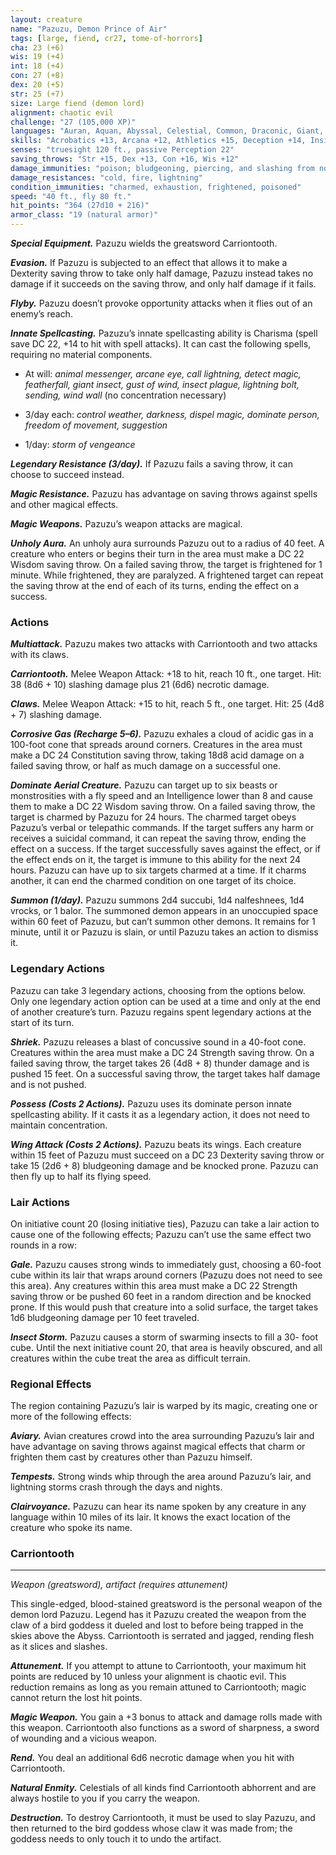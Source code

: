 ```yaml
---
layout: creature
name: "Pazuzu, Demon Prince of Air"
tags: [large, fiend, cr27, tome-of-horrors]
cha: 23 (+6)
wis: 19 (+4)
int: 18 (+4)
con: 27 (+8)
dex: 20 (+5)
str: 25 (+7)
size: Large fiend (demon lord)
alignment: chaotic evil
challenge: "27 (105,000 XP)"
languages: "Auran, Aquan, Abyssal, Celestial, Common, Draconic, Giant, Infernal, Terran; telepathy 120 ft."
skills: "Acrobatics +13, Arcana +12, Athletics +15, Deception +14, Insight +12, Perception +12, Stealth +13, Survival +12"
senses: "truesight 120 ft., passive Perception 22"
saving_throws: "Str +15, Dex +13, Con +16, Wis +12"
damage_immunities: "poison; bludgeoning, piercing, and slashing from nonmagical weapons"
damage_resistances: "cold, fire, lightning"
condition_immunities: "charmed, exhaustion, frightened, poisoned"
speed: "40 ft., fly 80 ft."
hit_points: "364 (27d10 + 216)"
armor_class: "19 (natural armor)"
---
```


***Special Equipment.*** Pazuzu wields the greatsword Carriontooth.

***Evasion.*** If Pazuzu is subjected to an effect that allows it to make a
Dexterity saving throw to take only half damage, Pazuzu instead takes no
damage if it succeeds on the saving throw, and only half damage if it fails.

***Flyby.*** Pazuzu doesn’t provoke opportunity attacks when it flies out of
an enemy’s reach.

***Innate Spellcasting.*** Pazuzu’s innate spellcasting ability is Charisma
(spell save DC 22, +14 to hit with spell attacks). It can cast the following
spells, requiring no material components.

* At will: <i>animal messenger, arcane eye, call lightning, detect magic, featherfall, giant insect, gust of wind, insect plague, lightning bolt, sending, wind wall </i>(no concentration necessary)

* 3/day each: <i>control weather, darkness, dispel magic, dominate person, freedom of movement, suggestion</i>

* 1/day: <i>storm of vengeance</i>

***Legendary Resistance (3/day).*** If Pazuzu fails a saving throw, it can choose to succeed instead.

***Magic Resistance.*** Pazuzu has advantage on saving throws against spells and other magical effects.

***Magic Weapons.*** Pazuzu’s weapon attacks are magical.

***Unholy Aura.*** An unholy aura surrounds Pazuzu out to a radius of 40 feet. A creature who enters or begins their turn in the area must make a DC 22 Wisdom saving throw. On a failed saving throw, the target is frightened for 1 minute. While frightened, they are paralyzed. A frightened target can repeat the saving throw at the end of each of its turns, ending the effect on a success.

### Actions

***Multiattack.*** Pazuzu makes two attacks with Carriontooth and two
attacks with its claws.

***Carriontooth.*** Melee Weapon Attack: +18 to hit, reach 10 ft., one target.
Hit: 38 (8d6 + 10) slashing damage plus 21 (6d6) necrotic damage.

***Claws.*** Melee Weapon Attack: +15 to hit, reach 5 ft., one target. Hit: 25 (4d8 + 7) slashing damage.

***Corrosive Gas (Recharge 5–6).*** Pazuzu exhales a cloud of acidic gas
in a 100-foot cone that spreads around corners. Creatures in the area must
make a DC 24 Constitution saving throw, taking 18d8 acid damage on a
failed saving throw, or half as much damage on a successful one.

***Dominate Aerial Creature.*** Pazuzu can target up to six beasts or
monstrosities with a fly speed and an Intelligence lower than 8 and cause
them to make a DC 22 Wisdom saving throw. On a failed saving throw,
the target is charmed by Pazuzu for 24 hours. The charmed target obeys
Pazuzu’s verbal or telepathic commands. If the target suffers any harm or
receives a suicidal command, it can repeat the saving throw, ending the
effect on a success. If the target successfully saves against the effect, or
if the effect ends on it, the target is immune to this ability for the next 24
hours. Pazuzu can have up to six targets charmed at a time. If it charms
another, it can end the charmed condition on one target of its choice.

***Summon (1/day).*** Pazuzu summons 2d4 succubi, 1d4 nalfeshnees, 1d4
vrocks, or 1 balor. The summoned demon appears in an unoccupied space
within 60 feet of Pazuzu, but can’t summon other demons. It remains for 1
minute, until it or Pazuzu is slain, or until Pazuzu takes an action to dismiss it.

### Legendary Actions

Pazuzu can take 3 legendary actions, choosing from the options below.
Only one legendary action option can be used at a time and only at the end
of another creature’s turn. Pazuzu regains spent legendary actions at the
start of its turn.

***Shriek.*** Pazuzu releases a blast of concussive sound in a 40-foot cone.
Creatures within the area must make a DC 24 Strength saving throw. On
a failed saving throw, the target takes 26 (4d8 + 8) thunder damage and is
pushed 15 feet. On a successful saving throw, the target takes half damage
and is not pushed.

***Possess (Costs 2 Actions).*** Pazuzu uses its dominate person innate
spellcasting ability. If it casts it as a legendary action, it does not need to
maintain concentration.

***Wing Attack (Costs 2 Actions).*** Pazuzu beats its wings. Each creature
within 15 feet of Pazuzu must succeed on a DC 23 Dexterity saving throw
or take 15 (2d6 + 8) bludgeoning damage and be knocked prone. Pazuzu
can then fly up to half its flying speed.

### Lair Actions

On initiative count 20 (losing initiative ties), Pazuzu can take a lair
action to cause one of the following effects; Pazuzu can’t use the same
effect two rounds in a row:

***Gale.*** Pazuzu causes strong winds to immediately gust, choosing a
60-foot cube within its lair that wraps around corners (Pazuzu does not
need to see this area). Any creatures within this area must make a DC 22
Strength saving throw or be pushed 60 feet in a random direction and be
knocked prone. If this would push that creature into a solid surface, the
target takes 1d6 bludgeoning damage per 10 feet traveled.

***Insect Storm.*** Pazuzu causes a storm of swarming insects to fill a 30-
foot cube. Until the next initiative count 20, that area is heavily obscured,
and all creatures within the cube treat the area as difficult terrain.

### Regional Effects

The region containing Pazuzu’s lair is warped by its magic, creating one
or more of the following effects:

***Aviary.*** Avian creatures crowd into the area surrounding Pazuzu’s lair
and have advantage on saving throws against magical effects that charm
or frighten them cast by creatures other than Pazuzu himself.

***Tempests.*** Strong winds whip through the area around Pazuzu’s lair,
and lightning storms crash through the days and nights.

***Clairvoyance.*** Pazuzu can hear its name spoken by any creature in any
language within 10 miles of its lair. It knows the exact location of the
creature who spoke its name.

### Carriontooth
---
<i>Weapon (greatsword), artifact (requires attunement)</i>

This single-edged, blood-stained greatsword is the personal
weapon of the demon lord Pazuzu. Legend has it Pazuzu created
the weapon from the claw of a bird goddess it dueled and lost to
before being trapped in the skies above the Abyss. Carriontooth is
serrated and jagged, rending flesh as it slices and slashes.

***Attunement.*** If you attempt to attune to Carriontooth, your
maximum hit points are reduced by 10 unless your alignment is
chaotic evil. This reduction remains as long as you remain attuned
to Carriontooth; magic cannot return the lost hit points.

***Magic Weapon.*** You gain a +3 bonus to attack and damage rolls
made with this weapon. Carriontooth also functions as a sword of
sharpness, a sword of wounding and a vicious weapon.

***Rend.*** You deal an additional 6d6 necrotic damage when you hit
with Carriontooth.

***Natural Enmity.*** Celestials of all kinds find Carriontooth
abhorrent and are always hostile to you if you carry the weapon.

***Destruction.*** To destroy Carriontooth, it must be used to slay
Pazuzu, and then returned to the bird goddess whose claw it was
made from; the goddess needs to only touch it to undo the artifact.
